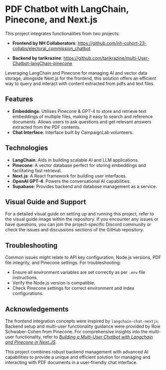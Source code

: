 # PDF Chatbot with LangChain, Pinecone, and Next.js

This project integrates functionalities from two projects: 

- **Frontend by NH Collaborators**: https://github.com/nh-cohort-23-collabs/electoral_commission_chatbot

- **Backend by tarikrazine**: https://github.com/tarikrazine/multi-User-Chatbot-langChain-pinecone

Leveraging LangChain and Pinecone for managing AI and vector data storage, alongside Next.js for the frontend, this solution offers an efficient way to query and interact with content extracted from pdfs and text files.

## Features

- **Embeddings**: Utilises Pinecone & GPT-4 to store and retrieve text embeddings of multiple files, making it easy to search and reference documents. Allows users to ask questions and get relevant answers extracted from the PDF contents.
- **Chat Interface**: Interface built by CampaignLab volunteers. 

## Technologies

- **LangChain**: Aids in building scalable AI and LLM applications.
- **Pinecone**: A vector database perfect for storing embeddings and facilitating fast retrieval.
- **Next.js**: A React framework for building user interfaces.
- **OpenAI GPT-4**: Powers the conversational AI capabilities.
- **Supabase**: Provides backend and database management as a service.

## Visual Guide and Support

For a detailed visual guide on setting up and running this project, refer to the visual guide image within the repository. If you encounter any issues or have questions, you can join the project-specific Discord community or check the issues and discussions sections of the GitHub repository.

## Troubleshooting

Common issues might relate to API key configuration, Node.js versions, PDF file integrity, and Pinecone settings. For troubleshooting:

- Ensure all environment variables are set correctly as per `.env` file instructions.
- Verify the Node.js version is compatible.
- Check Pinecone settings for correct environment and index configurations.

## Acknowledgements

The frontend integration concepts were inspired by `langchain-chat-nextjs`.
Backend setup and multi-user functionality guidance were provided by Roie Schwaber-Cohen from Pinecone. For comprehensive insights into the multi-user functionality, refer to [*Building a Multi-User Chatbot with Langchain and Pinecone in Next.JS*](https://www.pinecone.io/learn/javascript-chatbot/).

This project combines robust backend management with advanced AI capabilities to provide a unique and efficient solution for managing and interacting with PDF documents in a user-friendly chat interface.